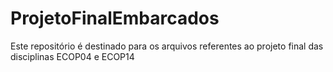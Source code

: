 # ProjetoFinalEmbarcados
Este repositório é destinado para os arquivos referentes ao projeto final das disciplinas ECOP04 e ECOP14
